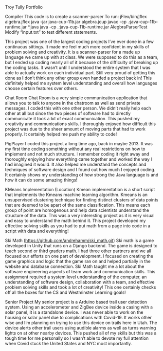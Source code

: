 Troy Tully
Portfolio

Compiler
 This code is to create a scanner-parser
To run:
jFlex/bin/jflex algebra.jflex
java -jar java-cup-11b.jar algebra.jcup
javac -cp .:java-cup-11b-runtime.jar *.java
java -cp .:java-cup-11b-runtime.jar AlegbraParserTest
Modify “input.txt” to test different statements.

This project was one of the largest coding projects I’ve ever done in a few continuous sittings. It made me feel much more confident in my skills of problem solving and creativity. It is a scanner-parser for a made up language we came up with at class. We were supposed to do this as a team, but I ended up coding nearly all of it because of the difficulty of breaking up the coding tasks. It wasn’t until I understood the entire system that I was able to actually work on each individual part. Still very proud of getting this done as I don’t think any other group even handed a project back in! This definitely helped me system level understanding and overall how languages choose certain features over others.

Chat Room 
Chat Room is a very simple communication application that allows you to talk to anyone in the chatroom as well as send private messages. I coded this with one other person. We didn’t really help each other at all but since the two pieces of software had to directly communicate it took a lot of exact communication. This pushed my creativity and communications skills. I thoroughly enjoyed how difficult this project was due to the sheer amount of moving parts that had to work properly. It certainly helped me push my ability to code!

PigPlayer 
 I coded this project a long time ago, back in maybe 2013. It was my first time coding something without any real restrictions on how to implement and not much structure. I remember coding it right away and thoroughly enjoying how everything came together and worked the way I had imagined it would. It also helped me understand the concepts and techniques of software design and I found out how much I enjoyed coding. It certainly shows my understanding of how strong the Java language is and how it can do some amazing things!
 
KMeans Implementation (Location)
Kmean implementation is a short script that implements the Kmeans machine learning algorithm. Kmeans is an unsupervised clustering technique for finding distinct clusters of data points that are deemed to be apart of the same classification. This means each group of point are homogenous and help data scientists understand the structure of the data. This was a very interesting project as it is very visual and easy to understand the math behind it. This project developed my effective solving skills as you had to put math from a page into code in a script with data and everything! 

Ski Math (https://github.com/andrehamm/ski_math.git)
Ski math is a game developed in Unity that runs on a Django backend. The game is designed to teach second or third graders math. I had three other partners and we all focused our efforts on one part of development. I focused on creating the game graphics and logic that the game ran on and helped partially in the website and database connection. Ski Math taught me a lot about the software engineering aspects of team work and communication skills. This assignment required a system level understanding of the computer, an understanding of software design, collaboration with a team, and effective problem solving skills and took a lot of creativity! This one certainly checks off all the boxes for the CS and Westminster Learning goals!

Senior Project
My senior project is a Arduino based trail user detection system. Using an accelerometer and ZigBee device inside a casing with a solar panel, it is a standalone device. I was never able to work on the housing or solar panel due to complications with Covid-19. It works other wise and I’m planning on trying to use this device on trails here in Utah. The device alerts other trail users using audible alarms as well as turns warning lights on at other nearby devices. This pushed all of my skills but this was a tough time for me personally so I wasn’t able to devote my full attention when Covid stuck the United States and NYC most importantly.
